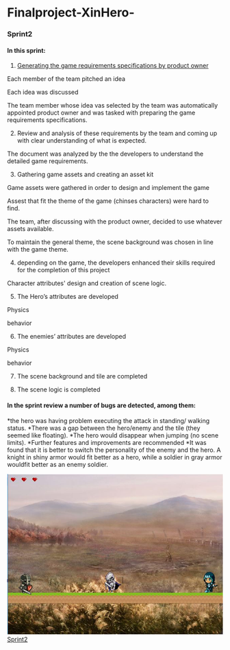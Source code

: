 # Finalproject-XinHero-
### Sprint2 
#### In this sprint:
1. [Generating the game requirements specifications by product owner]()

Each member of the team pitched an idea

Each idea was discussed

The team member whose idea vas selected by the team was automatically appointed product owner and was tasked with preparing the game requirements specifications.

2. Review and analysis of these requirements by the team and coming up with clear understanding of what is expected.

The document was analyzed by the the developers to understand the detailed game requirements. 

3. Gathering game assets and creating an asset kit

Game assets were gathered in order to design and implement the game

Assest that fit the theme of the game (chinses characters) were hard to find.

The team, after discussing with the product owner, decided to use whatever assets available.

To maintain the general theme, the scene background was chosen in line with the game theme.

4. depending on the game, the developers enhanced their skills required for the completion of this project

Character attributes' design and creation of scene logic.

5. The Hero’s attributes are developed

Physics

behavior

6. The enemies’ attributes are developed 

Physics

behavior

7. The scene background and tile are completed

8. The scene logic is completed 

#### In the sprint review a number of bugs are detected, among them:

*the hero was having problem executing the attack in standing/ walking status.
*There was a gap between the hero/enemy and the tile (they seemed like floating).
*The hero would disappear when jumping (no scene limits).
*Further features and improvements are recommended 
*It was found that it is better to switch the personality of the enemy and the hero. A knight in shiny armor would fit better as a hero, while a soldier in gray armor wouldfit better as an enemy soldier.

![the game as it appears after sprint 2](sprint2.JPG)
[Sprint2](https://github.com/Anesouadou/Finalproject-XinHero-/tree/Sprint-Two)
